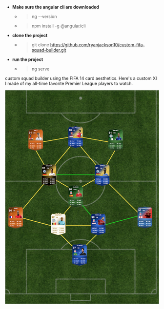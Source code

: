 * **Make sure the angular cli are downloaded**
  * >ng --version
  * >npm install -g @angular/cli
* **clone the project**
  * >git clone https://github.com/ryanjackson10/custom-fifa-squad-builder.git
* **run the project**
  * >ng serve

custom squad builder using the FIFA 14 card aesthetics. Here's a custom XI I made of my all-time favorite Premier League players to watch.

![](src/assets/example.png)
